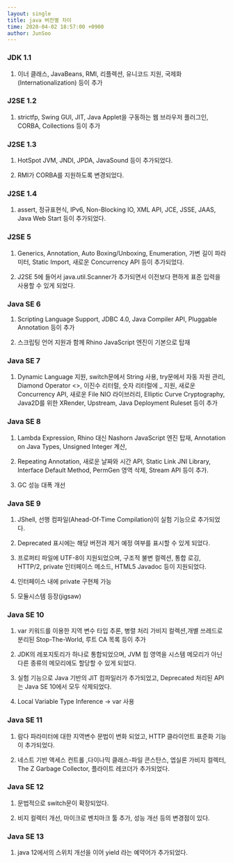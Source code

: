 ```yaml
---
layout: single
title: java 버전별 차이
time: 2020-04-02 18:57:00 +0900
author: JunSoo
---
```




### JDK 1.1

1. 이너 클래스, JavaBeans, RMI, 리플렉션, 유니코드 지원, 국제화(Internationalization) 등이 추가



###  J2SE 1.2

1. strictfp, Swing GUI, JIT, Java Applet을 구동하는 웹 브라우저 플러그인, CORBA, Collections 등이 추가



###  J2SE 1.3

1. HotSpot JVM, JNDI, JPDA, JavaSound 등이 추가되었다.

2. RMI가 CORBA를 지원하도록 변경되었다.



###  J2SE 1.4

1. assert, 정규표현식, IPv6, Non-Blocking IO, XML API, JCE, JSSE, JAAS, Java Web Start 등이 추가되었다.



###  J2SE 5

1. Generics, Annotation, Auto Boxing/Unboxing, Enumeration, 가변 길이 파라미터, Static Import, 새로운 Concurrency API 등이 추가되었다.

2. J2SE 5에 들어서 java.util.Scanner가 추가되면서 이전보다 편하게 표준 입력을 사용할 수 있게 되었다.



###  Java SE 6

1. Scripting Language Support, JDBC 4.0, Java Compiler API, Pluggable Annotation 등이 추가

2. 스크립팅 언어 지원과 함께 Rhino JavaScript 엔진이 기본으로 탑재



###  Java SE 7

1. Dynamic Language 지원, switch문에서 String 사용, try문에서 자동 자원 관리, Diamond Operator <>, 이진수 리터럴, 숫자 리터럴에 _ 지원, 새로운 Concurrency API, 새로운 File NIO 라이브러리, Elliptic Curve Cryptography, Java2D를 위한 XRender, Upstream, Java Deployment Ruleset 등이 추가



###  Java SE 8

1. Lambda Expression, Rhino 대신 Nashorn JavaScript 엔진 탑재, Annotation on Java Types, Unsigned Integer 계산,

2. Repeating Annotation, 새로운 날짜와 시간 API, Static Link JNI Library, Interface Default Method, PermGen 영역 삭제, Stream API 등이 추가.
3. GC 성능 대폭 개선



###  Java SE 9

1. JShell, 선행 컴파일(Ahead-Of-Time Compilation)이 실험 기능으로 추가되었다.

2. Deprecated 표시에는 해당 버전과 제거 예정 여부를 표시할 수 있게 되었다.

3. 프로퍼티 파일에 UTF-8이 지원되었으며, 구조적 불변 컬렉션, 통합 로깅, HTTP/2, private 인터페이스 메소드, HTML5 Javadoc 등이 지원되었다.
4. 인터페이스 내에 private 구현체 가능
5. 모듈시스템 등장(jigsaw)



###  Java SE 10

1. var 키워드를 이용한 지역 변수 타입 추론, 병렬 처리 가비지 컬렉션,개별 쓰레드로 분리된 Stop-The-World, 루트 CA 목록 등이 추가

2. JDK의 레포지토리가 하나로 통합되었으며, JVM 힙 영역을 시스템 메모리가 아닌 다른 종류의 메모리에도 할당할 수 있게 되었다.

3. 실험 기능으로 Java 기반의 JIT 컴파일러가 추가되었고, Deprecated 처리된 API는 Java SE 10에서 모두 삭제되었다.
4. Local Variable Type Inference → var 사용



###  Java SE 11

1. 람다 파라미터에 대한 지역변수 문법이 변화 되었고, HTTP 클라이언트 표준화 기능이 추가되었다.

2. 네스트 기반 액세스 컨트롤 ,다이나믹 클래스-파일 콘스탄스, 엡실론 가비지 컬렉터, The Z Garbage Collector, 플라이트 레코더가 추가되었다.



### Java SE 12

1. 문법적으로 switch문이 확장되었다.

2. 비지 컬렉터 개선, 마이크로 벤치마크 툴 추가, 성능 개선 등의 변경점이 있다.



###  Java SE 13

1. java 12에서의 스위치 개선을 이어 yield 라는 예약어가 추가되었다.

